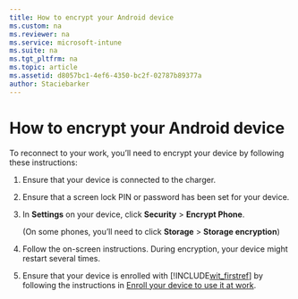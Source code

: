 ```yaml
---
title: How to encrypt your Android device
ms.custom: na
ms.reviewer: na
ms.service: microsoft-intune
ms.suite: na
ms.tgt_pltfrm: na
ms.topic: article
ms.assetid: d8057bc1-4ef6-4350-bc2f-02787b89377a
author: Staciebarker
---
```

# How to encrypt your Android device
To reconnect to your work, you’ll need to encrypt your device by following these instructions:

1.  Ensure that your device is connected to the charger.

2.  Ensure that a screen lock PIN or password has been set for your device.

3.  In **Settings** on your device, click **Security** &gt; **Encrypt Phone**.

    (On some phones, you’ll need to click **Storage** &gt; **Storage encryption**)

4.  Follow the on-screen instructions. During encryption, your device might restart several times.

5.  Ensure that your device is enrolled with [!INCLUDE[wit_firstref](../Token/wit_firstref_md.md)] by following the instructions in [Enroll your device to use it at work](http://go.microsoft.com/fwlink/?LinkId=519071).

